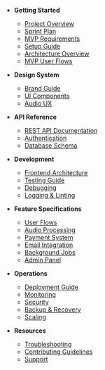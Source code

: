 * **Getting Started**
  * [Project Overview](README.md)
  * [Sprint Plan](SPRINTS.md)
  * [MVP Requirements](MVP_REQUIREMENTS.md)
  * [Setup Guide](SETUP.md)
  * [Architecture Overview](ARCHITECTURE.md)
  * [MVP User Flows](MVP_USER_FLOWS.md)

* **Design System**
  * [Brand Guide](design/BRAND_GUIDE.md)
  * [UI Components](design/UI_COMPONENTS.md)
  * [Audio UX](design/AUDIO_UX.md)

* **API Reference**
  * [REST API Documentation](API.md)
  * [Authentication](specs/AUTHENTICATION.md)
  * [Database Schema](specs/DATABASE_SCHEMA.md)

* **Development**
  * [Frontend Architecture](specs/FRONTEND_ARCHITECTURE.md)
  * [Testing Guide](TESTING.md)
  * [Debugging](DEBUGGING.md)
  * [Logging & Linting](LOGGING_AND_LINTING.md)

* **Feature Specifications**
  * [User Flows](specs/USER_FLOWS.md)
  * [Audio Processing](specs/AUDIO_PROCESSING.md)
  * [Payment System](specs/PAYMENT_SYSTEM.md)
  * [Email Integration](specs/EMAIL_INTEGRATION.md)
  * [Background Jobs](specs/BACKGROUND_JOBS.md)
  * [Admin Panel](specs/ADMIN_PANEL.md)

* **Operations**
  * [Deployment Guide](DEPLOYMENT.md)
  * [Monitoring](ops/MONITORING.md)
  * [Security](ops/SECURITY.md)
  * [Backup & Recovery](ops/BACKUP_RECOVERY.md)
  * [Scaling](ops/SCALING.md)

* **Resources**
  * [Troubleshooting](DEBUGGING.md)
  * [Contributing Guidelines](README.md#contributing)
  * [Support](README.md#support)